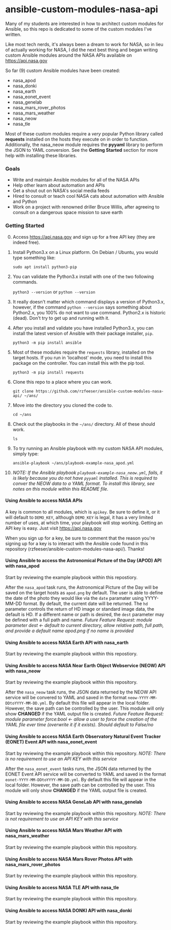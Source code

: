 # ansible-custom-modules-nasa-api

Many of my students are interested in how to architect custom modules for Ansible, so this repo is dedicated to some of the custom modules I've written.

Like most tech nerds, it's always been a dream to work for NASA, so in lieu of actually working for NASA, I did the next best thing and began writing custom Ansible modules around the NASA APIs available on https://api.nasa.gov

So far (9) custom Ansible modules have been created:

  - nasa_apod
  - nasa_donki
  - nasa_earth
  - nasa_eonet_event
  - nasa_genelab
  - nasa_mars_rover_photos
  - nasa_mars_weather
  - nasa_neow
  - nasa_tle

Most of these custom modules require a *very* popular Python library called **requests** installed on the hosts they execute on in order to function. Additionally, the nasa_neow module requires the **pyyaml** library to perform the JSON to YAML conversion. See the **Getting Started** section for more help with installing these libraries.

### Goals

  - Write and maintain Ansible modules for all of the NASA APIs
  - Help other learn about automation and APIs
  - Get a shout out on NASA's social media feeds
  - Hired to consult or teach cool NASA cats about automation with Ansible and Python 
  - Work on a project with renowned driller Bruce Willis, after agreeing to consult on a dangerous space mission to save earth

### Getting Started

0. Access https://api.nasa.gov and sign up for a free API key (they are indeed free).

0. Install Python3.x on a Linux platform. On Debian / Ubuntu, you would type something like:

    `sudo apt install python3-pip`

0. You can validate the Python3.x install with one of the two following commands.

    `python3 --version` or `python --version`

0. It really doesn't matter which command displays a version of Python3.x, however, if the command `python --version` says something about Python2.x, you 100% do not want to use command. Python2.x is historic (dead). Don't try to get up and running with it.

0. After you install and validate you have installed Python3.x, you can install the latest version of Ansible with their package installer, `pip`.

    `python3 -m pip install ansible`

0. Most of these modules require the `requests` library, installed on the target hosts. If you run in 'localhost' mode, you need to install this package on the controller. You can install this with the pip tool.

    `python3 -m pip install requests`

0. Clone this repo to a place where you can work.

    `git clone https://github.com/rzfeeser/ansible-custom-modules-nasa-api/ ~/ans/`

0. Move into the directory you cloned the code to.

    `cd ~/ans`

0. Check out the playbooks in the `~/ans/` directory. All of these should work.

    `ls`

0. To try running an Ansible playbook with my custom NASA API modules, simply type:

    `ansible-playbook ~/ans/playbook-example-nasa_apod.yml`

0. *NOTE: If the Ansible playbook `playbook-example-nasa_neow.yml`, fails, it is likely because you do not have `pyyaml` installed. This is required to conver the NEOW data to a YAML format. To install this library, see notes on this module within this README file.*

#### Using Ansible to access NASA APIs

A key is common to all modules, which is `apikey`. Be sure to define it, or it will default to `DEMO_KEY`, although `DEMO_KEY` is legal, it has a very limited number of uses, at which time, your playbook will stop working. Getting an API key is easy. Just visit https://api.nasa.gov  

When you sign up for a key, be sure to comment that the reason you're signing up for a key is to interact with the Ansible code found in this repository (rzfeeser/ansible-custom-modules-nasa-api/). Thanks! 

#### Using Ansible to access the Astronomical Picture of the Day (APOD) API with nasa_apod

Start by reviewing the example playbook within this repostiory.

After the `nasa_apod` task runs, the Astronomical Picture of the Day will be saved on the target hosts as `apod.png` by default. The user is able to define the date of the photo they would like via the `date` paramater using YYYY-MM-DD format. By default, the current date will be returned. The `hd` parameter controls the return of HD image or standard image data, the default is HD. If a different name or path is desired, the `dest` parameter may be defined with a full path and name.
*Future Feature Request: module parameter dest <- default to current directory, allow relative path, full path, and provide a default name apod.png if no name is provided*

#### Using Ansible to access NASA Earth API with nasa_earth

Start by reviewing the example playbook within this repostiory.

#### Using Ansible to access NASA Near Earth Object Webservice (NEOW) API with nasa_neow

Start by reviewing the example playbook within this repository.  

After the `nasa_neow` task runs, the JSON data returned by the NEOW API service will be convered to YAML and saved in the format `neow-YYYY-MM-DDtoYYYY-MM-DD.yml`. By default this file will appear in the local folder. However, the save path can be controlled by the user. This module will only show **CHANGED** if the YAML output file is created.
*Future Feature Request: module parameter force:bool <- allow a user to force the creation of the YAML file ever time (overwrite it if it exists). Should default to False/no*

#### Using Ansible to access NASA Earth Observatory Natural Event Tracker (EONET) Event API with nasa_eonet_event

Start by reviewing the example playbook within this repository. *NOTE: There is no requirement to use an API KEY with this service*

After the `nasa_eonet_event` tasks runs, the JSON data returned by the EONET Event API service will be converted to YAML and saved in the format `eonet-YYYY-MM-DDtoYYYY-MM-DD.yml`. By default this file will appear in the local folder. However, the save path can be controlled by the user. This module will only show **CHANGED** if the YAML output file is created.

#### Using Ansible to access NASA GeneLab API with nasa_genelab

Start by reviewing the example playbook within this repository. *NOTE: There is not requirement to use an API KEY with this service*

#### Using Ansible to access NASA Mars Weather API with nasa_mars_weather

Start by reviewing the example playbook within this repository.

#### Using Ansible to access NASA Mars Rover Photos API with nasa_mars_rover_photos

Start by reviewing the example playbook within this repository.

#### Using Ansible to access NASA TLE API with nasa_tle

Start by reviewing the example playbook within this repository.

#### Using Ansible to access NASA DONKI API with nasa_donki

Start by reviewing the example playbook within this repository.
